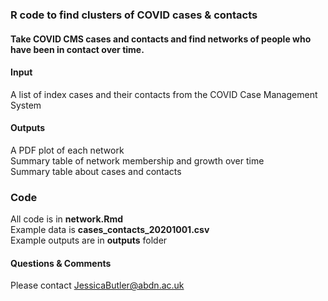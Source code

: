 ### R code to find clusters of COVID cases & contacts

#### Take COVID CMS cases and contacts and find networks of people who have been in contact over time.

#### Input  
A list of index cases and their contacts from the COVID Case Management System

#### Outputs  
A PDF plot of each network  
Summary table of network membership and growth over time  
Summary table about cases and contacts

### Code
All code is in **network.Rmd**  
Example data is **cases_contacts_20201001.csv**  
Example outputs are in **outputs** folder

#### Questions & Comments  
Please contact JessicaButler@abdn.ac.uk

